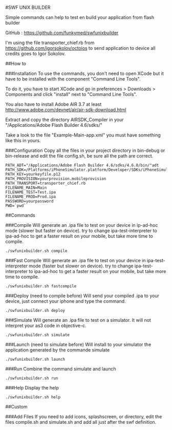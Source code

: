 #SWF UNIX BUILDER      

Simple commands can help to test en build your application from flash builder

GitHub : https://github.com/funkymed/swfunixbuilder                 

I'm using the file transporter_chief.rb from https://github.com/igorsokolov/octoios to send application to device all credits goes to Igor Sokolov.        

##How to

###Installation
To use the commands, you don't need to open XCode but it have to be installed with the component "Command Line Tools".

To do it, you have to start XCode and go in preferences > Downloads > Components and click "install" next to "Command Line Tools".
                                                             
You also have to install Adobe AIR 3.7 at least http://www.adobe.com/devnet/air/air-sdk-download.html‎

Extract and copy the directory AIRSDK_Compiler in your "/Applications/Adobe Flash Builder 4.6/sdks/"

Take a look to the file "Example-Main-app.xml" you must have something like this in yours.

###Configuration
Copy all the files in your project directory in bin-debug or bin-release and edit the file config.sh, be sure all the path are correct.

~~~
PATH_ADT="/Applications/Adobe Flash Builder 4.6/sdks/4.6.0/bin/"adt
PATH_SDK=/Platforms/iPhoneSimulator.platform/Developer/SDKs/iPhoneSimulator6.0.sdk
PATH_KEY=yourkeyfile.p12             
PATH_PROVISION=yourprovision.mobileprovision
PATH_TRANSPORT=transporter_chief.rb
FILENAME_MAIN=Main
FILENAME_TEST=Test.ipa
FILENAME_PROD=Prod.ipa
PASSWORD=yourpassword              
PWD=`pwd`
~~~

##Commands
          
###Compile
Will generate an .ipa file to test on your device in ip-ad-hoc mode (slower but faster on device). 
try to change ipa-test-interpreter to ipa-ad-hoc to get a faster result on your mobile, but take more time to compile.
~~~
./swfunixbuilder.sh compile
~~~           
                           
###Fast Compile
Will generate an .ipa file to test on your device in ipa-test-interpreter mode (faster but slower on device). 
try to change ipa-test-interpreter to ipa-ad-hoc to get a faster result on your mobile, but take more time to compile.
~~~
./swfunixbuilder.sh fastcompile
~~~
###Deploy (need to compile before)
Will send your compiled .ipa to your device, just connect your iphone and type the command.
~~~                     
./swfunixbuilder.sh deploy
~~~

###Simulate
Will generate an .ipa file to test on a simulator. It will not interpret your as3 code in objective-c.
~~~                     
./swfunixbuilder.sh simulate
~~~                   

###Launch (need to simulate before)
Will install to your simulator the application generated by the commande simulate
~~~                     
./swfunixbuilder.sh launch
~~~

###Run
Combine the command simulate and launch
~~~                     
./swfunixbuilder.sh run
~~~

###Help
Display the help
~~~                     
./swfunixbuilder.sh help
~~~                                              

##Custom
        
###Add Files
If you need to add icons, splashscreen, or directory, edit the files compile.sh and simulate.sh and add all just after the swf definition.

